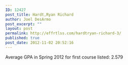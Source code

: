 ```yaml
---
ID: 12427
post_title: Hardt,Ryan Richard
author: Joel DesArmo
post_excerpt: ""
layout: post
permalink: http://effrtlss.com/hardtryan-richard-3/
published: true
post_date: 2012-11-02 20:52:16
---
```

<p>Average GPA in Spring 2012 for first course listed: 2.579</p>